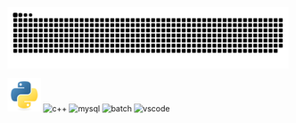 <picture>
  <source
    media="(prefers-color-scheme: dark)"
    srcset="https://raw.githubusercontent.com/platane/snk/output/github-contribution-grid-snake-dark.svg"
  />
  <source
    media="(prefers-color-scheme: light)"
    srcset="https://raw.githubusercontent.com/platane/snk/output/github-contribution-grid-snake.svg"
  />
  <img
    alt="github contribution grid snake animation"
    src="https://raw.githubusercontent.com/platane/snk/output/github-contribution-grid-snake.svg"
  />
</picture>
<p align="left"> 
    <img src="https://raw.githubusercontent.com/devicons/devicon/master/icons/python/python-original.svg" alt="python" width="60" height="60"/> 
      <img src="https://cdn.worldvectorlogo.com/logos/c.svg" alt="c++" width="60" height="60"/> 
        <img src="https://www.vectorlogo.zone/logos/mysql/mysql-official.svg" alt="mysql" width="60" height="60"/> 
            <img src="https://www.svgrepo.com/show/375549/batch.svg" alt="batch" width="60" height="60"/> 
              <img src="https://www.svgrepo.com/show/342347/visual-studio-code.svg" alt="vscode" width="60" height="60"/> 
</p>
